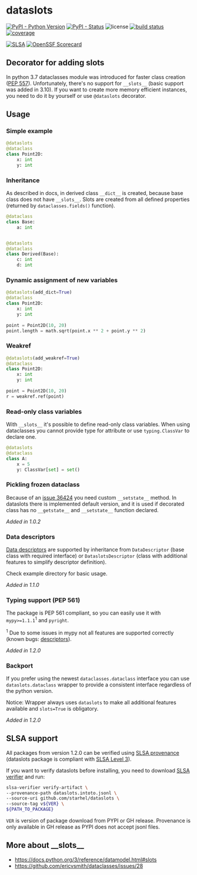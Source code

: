 # dataslots
[![PyPI - Python Version](https://img.shields.io/pypi/pyversions/dataslots.svg)](https://pypi.org/project/dataslots/)
[![PyPI - Status](https://img.shields.io/pypi/status/dataslots.svg)](https://pypi.org/project/dataslots/)
![license](https://img.shields.io/github/license/starhel/dataslots.svg)
[![build status](https://github.com/starhel/dataslots/actions/workflows/tests.yml/badge.svg)](https://github.com/starhel/dataslots/actions)
[![coverage](https://img.shields.io/badge/coverage-100%25-success)](https://github.com/starhel/dataslots/actions)

[![SLSA](https://slsa.dev/images/gh-badge-level3.svg)](https://slsa.dev)
[![OpenSSF Scorecard](https://api.securityscorecards.dev/projects/github.com/starhel/dataslots/badge)](https://api.securityscorecards.dev/projects/github.com/starhel/dataslots)

## Decorator for adding __slots__
In python 3.7 dataclasses module was introduced for faster class creation ([PEP 557](https://www.python.org/dev/peps/pep-0557/)).
Unfortunately, there's no support for `__slots__` (basic support was added in 3.10). If you want to create more memory 
efficient instances, you need to do it by yourself or use `@dataslots` decorator.

## Usage
### Simple example
```python
@dataslots
@dataclass
class Point2D:
    x: int
    y: int
```
###  Inheritance
As described in docs, in derived class `__dict__` is created, because base class does not have `__slots__`. 
Slots are created from all defined properties (returned by `dataclasses.fields()` function).
```python
@dataclass
class Base:
    a: int


@dataslots
@dataclass
class Derived(Base):
    c: int
    d: int
```

### Dynamic assignment of new variables
```python
@dataslots(add_dict=True)
@dataclass
class Point2D:
    x: int
    y: int
    
point = Point2D(10, 20)
point.length = math.sqrt(point.x ** 2 + point.y ** 2)
```

### Weakref
```python
@dataslots(add_weakref=True)
@dataclass
class Point2D:
    x: int
    y: int
    
point = Point2D(10, 20)
r = weakref.ref(point)
```

### Read-only class variables
With `__slots__` it's possible to define read-only class variables. When using dataclasses you cannot provide type 
for attribute or use `typing.ClassVar` to declare one. 
```python
@dataslots
@dataclass
class A:
    x = 5
    y: ClassVar[set] = set()
```

### Pickling frozen dataclass
Because of an [issue 36424](https://bugs.python.org/issue36424) you need custom `__setstate__` method. In dataslots 
there is implemented default version, and it is used if decorated class has no `__getstate__` and `__setstate__` 
function declared.

_Added in 1.0.2_

### Data descriptors
[Data descriptors](https://docs.python.org/3.7/howto/descriptor.html#descriptor-protocol) are supported by 
inheritance from `DataDescriptor` (base class with required interface) or `DataslotsDescriptor` (class with 
additional features to simplify descriptor definition). 

Check example directory for basic usage. 

_Added in 1.1.0_

### Typing support (PEP 561)
The package is PEP 561 compliant, so you can easily use it with `mypy>=1.1.1`<sup>1</sup> and `pyright`.

<sup>1</sup> Due to some issues in mypy not all features are supported correctly (known bugs: [descriptors](https://github.com/python/mypy/issues/13856)). 

_Added in 1.2.0_

### Backport
If you prefer using the newest `dataclasses.dataclass` interface you can use `dataslots.dataclass` wrapper 
to provide a consistent interface regardless of the python version.

Notice: Wrapper always uses `dataslots` to make all additional features available and `slots=True` is obligatory. 

_Added in 1.2.0_

## SLSA support
All packages from version 1.2.0 can be verified using [SLSA provenance](https://slsa.dev/provenance/v0.2) 
(dataslots package is compliant with [SLSA Level 3](https://slsa.dev/spec/v0.1/levels)).

If you want to verify dataslots before installing, you need to download 
[SLSA verifier](https://github.com/slsa-framework/slsa-verifier) and run:
```bash
slsa-verifier verify-artifact \
--provenance-path dataslots.intoto.jsonl \
--source-uri github.com/starhel/dataslots \
--source-tag v${VER} \
${PATH_TO_PACKAGE}
```

`VER` is version of package download from PYPI or GH release. Provenance is only available in GH release as PYPI
does not accept jsonl files. 

## More about \_\_slots__
* https://docs.python.org/3/reference/datamodel.html#slots
* https://github.com/ericvsmith/dataclasses/issues/28

[dataclasses_issue]: https://github.com/ericvsmith/dataclasses/issues/28